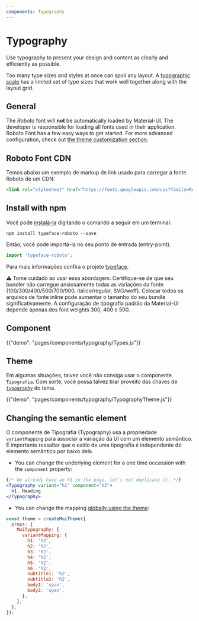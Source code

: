 ```yaml
---
components: Typography
---
```


# Typography

<p class="description">Use typography to present your design and content as clearly and efficiently as possible.</p>

Too many type sizes and styles at once can spoil any layout. A [typographic scale](https://material.io/design/typography/#type-scale) has a limited set of type sizes that work well together along with the layout grid.

## General

The *Roboto* font will **not** be automatically loaded by Material-UI. The developer is responsible for loading all fonts used in their application. Roboto Font has a few easy ways to get started. For more advanced configuration, check out [the theme customization section](/customization/typography/).

## Roboto Font CDN

Temos abaixo um exemplo de markup de link usado para carregar a fonte Roboto de um CDN:

```html
<link rel="stylesheet" href="https://fonts.googleapis.com/css?family=Roboto:300,400,500" />
```

## Install with npm

Você pode [instalá-la](https://www.npmjs.com/package/typeface-roboto) digitando o comando a seguir em um terminal:

`npm install typeface-roboto --save`

Então, você pode importá-la no seu ponto de entrada (entry-point).

```js
import 'typeface-roboto';
```

Para mais informações confira o projeto [typeface](https://github.com/KyleAMathews/typefaces/tree/master/packages/roboto).

⚠️ Tome cuidado ao usar essa abordagem. Certifique-se de que seu bundler não carregue ansiosamente todas as variações da fonte (100/300/400/500/700/900, itálico/regular, SVG/woff). Colocar todos os arquivos de fonte inline pode aumentar o tamanho do seu bundle significativamente. A configuração de tipografia padrão da Material-UI depende apenas dos font weights 300, 400 e 500.

## Component

{{"demo": "pages/components/typography/Types.js"}}

## Theme

Em algumas situações, talvez você não consiga usar o componente `Tipografia`. Com sorte, você possa talvez tirar proveito das chaves de [`typography`](/customization/default-theme/?expend-path=$.typography) do tema.

{{"demo": "pages/components/typography/TypographyTheme.js"}}

## Changing the semantic element

O componente de Tipografia (Typography) usa a propriedade `variantMapping` para associar a variação da UI com um elemento semântico. É importante ressaltar que o estilo de uma tipografia é independente do elemento semântico por baixo dela.

- You can change the underlying element for a one time occassion with the `component` property:

```jsx
{/* We already have an h1 in the page, let's not duplicate it. */}
<Typography variant="h1" component="h2">
  h1. Heading
</Typography>
```

- You can change the mapping [globally using the theme](/customization/globals/#default-props):

```js
const theme = createMuiTheme({
  props: {
    MuiTypography: {
      variantMapping: {
        h1: 'h2',
        h2: 'h2',
        h3: 'h2',
        h4: 'h2',
        h5: 'h2',
        h6: 'h2',
        subtitle1: 'h2',
        subtitle2: 'h2',
        body1: 'span',
        body2: 'span',
      },
    },
  },
});
```